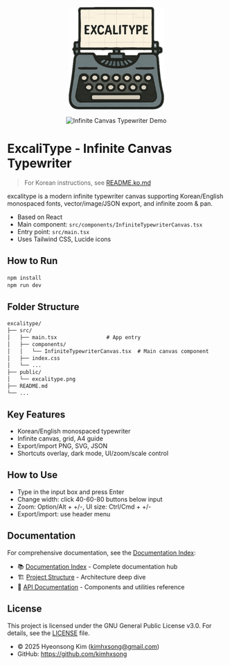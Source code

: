 <p align="center">
  <img src="public/excalitype.png" alt="excalitype Logo" width="220"/>
</p>

<p align="center">
  <img src="public/excalitype-demo.gif" alt="Infinite Canvas Typewriter Demo" width="800"/>
</p>

# ExcaliType - Infinite Canvas Typewriter

> For Korean instructions, see [README.ko.md](./README.ko.md)

excalitype is a modern infinite typewriter canvas supporting Korean/English monospaced fonts, vector/image/JSON export, and infinite zoom & pan.

- Based on React
- Main component: `src/components/InfiniteTypewriterCanvas.tsx`
- Entry point: `src/main.tsx`
- Uses Tailwind CSS, Lucide icons

## How to Run

```bash
npm install
npm run dev
```

## Folder Structure

```
excalitype/
├── src/
│   ├── main.tsx                # App entry
│   ├── components/
│   │   └── InfiniteTypewriterCanvas.tsx  # Main canvas component
│   ├── index.css
│   └── ...
├── public/
│   └── excalitype.png
├── README.md
└── ...
```

## Key Features
- Korean/English monospaced typewriter
- Infinite canvas, grid, A4 guide
- Export/import PNG, SVG, JSON
- Shortcuts overlay, dark mode, UI/zoom/scale control

## How to Use
- Type in the input box and press Enter
- Change width: click 40-60-80 buttons below input
- Zoom: Option/Alt + +/-, UI size: Ctrl/Cmd + +/-
- Export/import: use header menu

## Documentation

For comprehensive documentation, see the [Documentation Index](docs/INDEX.md):

- 📚 [Documentation Index](docs/INDEX.md) - Complete documentation hub
- 🏗️ [Project Structure](docs/PROJECT_STRUCTURE.md) - Architecture deep dive
- 🔧 [API Documentation](docs/API.md) - Components and utilities reference

## License
This project is licensed under the GNU General Public License v3.0. For details, see the [LICENSE](LICENSE) file.

- © 2025 Hyeonsong Kim (kimhxsong@gmail.com)
- GitHub: https://github.com/kimhxsong
